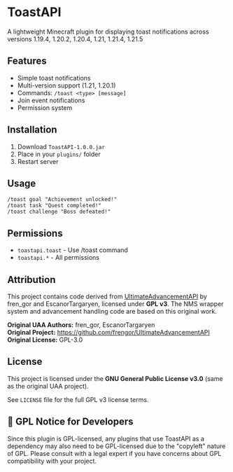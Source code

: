 # ToastAPI

A lightweight Minecraft plugin for displaying toast notifications across versions 1.19.4, 1.20.2, 1.20.4, 1.21, 1.21.4, 1.21.5

## Features
- Simple toast notifications
- Multi-version support (1.21, 1.20.1)
- Commands: `/toast <type> [message]`
- Join event notifications
- Permission system

## Installation
1. Download `ToastAPI-1.0.0.jar`
2. Place in your `plugins/` folder
3. Restart server

## Usage
```
/toast goal "Achievement unlocked!"
/toast task "Quest completed!"
/toast challenge "Boss defeated!"
```

## Permissions
- `toastapi.toast` - Use /toast command
- `toastapi.*` - All permissions

## Attribution
This project contains code derived from [UltimateAdvancementAPI](https://github.com/frengor/UltimateAdvancementAPI) by fren_gor and EscanorTargaryen, licensed under **GPL v3**. The NMS wrapper system and advancement handling code are based on this original work.

**Original UAA Authors:** fren_gor, EscanorTargaryen  
**Original Project:** https://github.com/frengor/UltimateAdvancementAPI  
**Original License:** GPL-3.0

## License
This project is licensed under the **GNU General Public License v3.0** (same as the original UAA project).

See `LICENSE` file for the full GPL v3 license terms.

## 🚨 GPL Notice for Developers
Since this plugin is GPL-licensed, any plugins that use ToastAPI as a dependency may also need to be GPL-licensed due to the "copyleft" nature of GPL. Please consult with a legal expert if you have concerns about GPL compatibility with your project.
